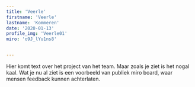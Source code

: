```yaml
---
title: 'Veerle'
firstname: 'Veerle'
lastname: 'Kommeren'
date: '2020-01-13'
profile_img: 'Veerle01'
miro: 'o9J_lYu1ns8'


---
```


Hier komt text over het project van het team. Maar zoals je ziet is het nogal kaal. Wat je nu al ziet is een voorbeeld van publiek miro board, waar mensen feedback kunnen achterlaten.


